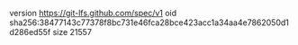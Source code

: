 version https://git-lfs.github.com/spec/v1
oid sha256:38477143c77378f8bc731e46fca28bce423acc1a34aa4e7862050d1d286ed55f
size 21557

